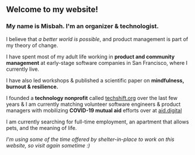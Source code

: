 ## Welcome to my website!

### My name is Misbah. I'm an organizer & technologist. 

I believe that _a better world is possible_, and product management is part of my theory of change.

I have spent most of my adult life working in **product and community management** at early-stage software companies in 
San Francisco, where I currently live. 

I have also led workshops & published a scientific paper on **mindfulness, burnout & resilience.** 

I founded a **technology nonprofit** called [techshift.org](Techshift) over the last few years & I am currently matching volunteer software engineers & product managers with mobilizing **COVID-19 mutual aid** efforts over at [aid.digital](Aid.Digital) 

I am currently searching for full-time employment, an apartment that allows pets, and the meaning of life.

_I'm using some of the time offered by shelter-in-place to work on this website, so visit again sometime :)_ 


